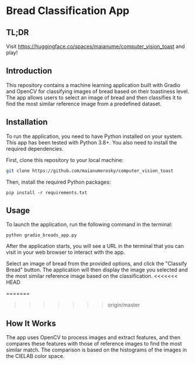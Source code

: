 # Bread Classification App

## TL;DR
Visit https://huggingface.co/spaces/maianume/computer_vision_toast and play!

## Introduction
This repository contains a machine learning application built with Gradio and OpenCV for classifying images of bread based on their toastiness level. The app allows users to select an image of bread and then classifies it to find the most similar reference image from a predefined dataset.

## Installation

To run the application, you need to have Python installed on your system. This app has been tested with Python 3.8+. You also need to install the required dependencies.

First, clone this repository to your local machine:

```bash
git clone https://github.com/maianumerosky/computer_vision_toast
```

Then, install the required Python packages:
```
pip install -r requirements.txt
```

## Usage

To launch the application, run the following command in the terminal:

```
python gradio_breads_app.py
```

After the application starts, you will see a URL in the terminal that you can visit in your web browser to interact with the app.

Select an image of bread from the provided options, and click the "Classify Bread" button. The application will then display the image you selected and the most similar reference image based on the classification.
<<<<<<< HEAD

=======
>>>>>>> origin/master
## How It Works

The app uses OpenCV to process images and extract features, and then compares these features with those of reference images to find the most similar match. The comparison is based on the histograms of the images in the CIELAB color space.
